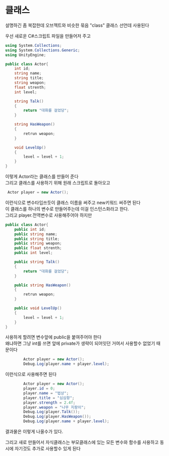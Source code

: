 # 클래스
설명하긴 좀 복잡한데 오브젝트와 비슷한 묶음
"class" 클래스 선언데 사용된다

우선 새로운 C#스크립트 파일을 만들어저 주고
```C#
using System.Collections;
using System.Collections.Generic;
using UnityEngine;

public class Actor{
    int id;
    string name;
    string title;
    string weapon;
    float strenth;
    int level;

    string Talk()
    {
        return "대화를 걸었당";
    }

    string HasWeapon()
    {
        retrun weapon;
    }

    void LevelUp()
    {
        level = level + 1;
    }
}
```
이렇게 Actor라는 클래스를 만들어 준다  
그리고 클래스를 사용하기 위해 원래 스크립트로 돌아오고
```C#
 Actor player = new Actor();
```
이런식으로 변수타입쓰듯이 클래스 이름을 써주고 new키워드 써주면 된다  
이 클래스를 하나의 변수로 만들어주는데 이걸 인스턴스화라고 한다.  
그리고 player.전역변수로 사용해주어야 하지만
```C#
public class Actor{
    public int id;
    public string name;
    public string title;
    public string weapon;
    public float strenth;
    public int level;

    public string Talk()
    {
        return "대화를 걸었당";
    }

    public string HasWeapon()
    {
        retrun weapon;
    }

    public void LevelUp()
    {
        level = level + 1;
    }
}
```
사용하게 할려면 변수앞에 public을 붙여주어야 한다  
왜냐하면 그냥 int를 쓰면 앞에 private가 생략이 되어잇던 거여서 사용할수 없었기 때문이다
```C#
        Actor player = new Actor();
        Debug.Log(player.name + player.level);
```
이런식으로 사용해주면 된다
```C#
        Actor player = new Actor();
        player.id = 0;
        player.name = "법상";
        player.title = "심심항";
        player.strength = 2.4f;
        player.weapon = "나무 지팡이";
        Debug.Log(player.Talk());
        Debug.Log(player.HasWeapon());
        Debug.Log(player.name + player.level);
```
결과물은 이렇게 나올수가 있다.

그리고 새로 만들어서 자식클래스는 부모클래스에 있는 모든 변수와 함수를 사용하고 동시에 자기것도 추가로 사용할수 있게 된다








